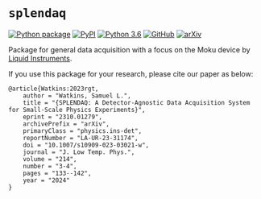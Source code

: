 # `splendaq`

[![Python package](https://github.com/splendor-collab/splendaq/actions/workflows/python-package.yml/badge.svg)](https://github.com/splendor-collab/splendaq/actions/workflows/python-package.yml) [![PyPI](https://img.shields.io/pypi/v/splendaq)](https://pypi.org/project/splendaq/) [![Python 3.6](https://img.shields.io/badge/python-3.6+-blue.svg)](https://www.python.org/downloads/release/python-360/) [![GitHub](https://img.shields.io/github/license/splendor-collab/splendaq)](https://github.com/splendor-collab/splendaq/blob/main/LICENSE) [![arXiv](https://img.shields.io/badge/arXiv-2310.01279-<COLOR>.svg)](https://arxiv.org/abs/2310.01279)


Package for general data acquisition with a focus on the Moku device by [Liquid Instruments](https://www.liquidinstruments.com/).

If you use this package for your research, please cite our paper as below:
```
@article{Watkins:2023rgt,
    author = "Watkins, Samuel L.",
    title = "{SPLENDAQ: A Detector-Agnostic Data Acquisition System for Small-Scale Physics Experiments}",
    eprint = "2310.01279",
    archivePrefix = "arXiv",
    primaryClass = "physics.ins-det",
    reportNumber = "LA-UR-23-31174",
    doi = "10.1007/s10909-023-03021-w",
    journal = "J. Low Temp. Phys.",
    volume = "214",
    number = "3-4",
    pages = "133--142",
    year = "2024"
}
```
